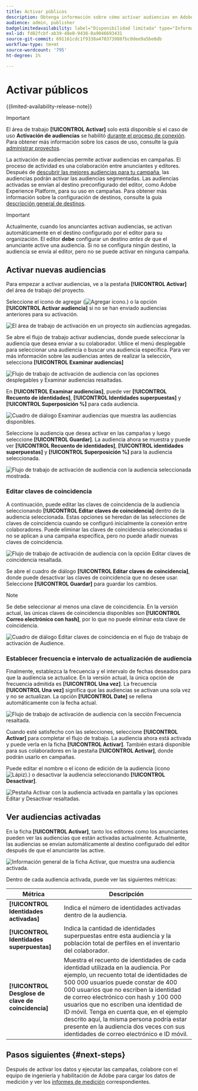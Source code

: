 ```yaml
---
title: Activar públicos
description: Obtenga información sobre cómo activar audiencias en Adobe Real-Time CDP Collaboration.
audience: admin, publisher
badgelimitedavailability: label="Disponibilidad limitada" type="Informative" url="https://helpx.adobe.com/es/legal/product-descriptions/real-time-customer-data-platform-collaboration.html newtab=true"
exl-id: fd82fcbf-ab39-48e0-9438-0a9046693431
source-git-commit: 691161cdc1f9338a470373988fbc0dee9a5be6db
workflow-type: tm+mt
source-wordcount: '795'
ht-degree: 1%

---
```


# Activar públicos

{{limited-availability-release-note}}

>[!IMPORTANT]
>
>El área de trabajo **[!UICONTROL Activar]** solo está disponible si el caso de uso **Activación de audiencias** se habilitó [durante el proceso de conexión](../connect/establishing-connections.md#connection-settings). Para obtener más información sobre los casos de uso, consulte la guía [administrar proyectos](./manage-projects.md#project-use-cases).

La activación de audiencias permite activar audiencias en campañas. El proceso de actividad es una colaboración entre anunciantes y editores. Después de [descubrir las mejores audiencias para tu campaña](./discover.md), las audiencias podrán activar las audiencias segmentadas. Las audiencias activadas se envían al destino preconfigurado del editor, como Adobe Experience Platform, para su uso en campañas. Para obtener más información sobre la configuración de destinos, consulte la guía [descripción general de destinos](../destinations/overview.md).

>[!IMPORTANT]
>
>Actualmente, cuando los anunciantes activan audiencias, se activan automáticamente en el destino configurado por el editor para su organización. El editor **debe** configurar un destino *antes de* que el anunciante active una audiencia. Si no se configura ningún destino, la audiencia se envía al editor, pero no se puede activar en ninguna campaña.

## Activar nuevas audiencias

Para empezar a activar audiencias, ve a la pestaña **[!UICONTROL Activar]** del área de trabajo del proyecto.

Seleccione el icono de agregar (![Agregar icono.](/help/assets/icons/plus.png)) o la opción **[!UICONTROL Activar audiencia]** si no se han enviado audiencias anteriores para su activación.

![El área de trabajo de activación en un proyecto sin audiencias agregadas.](/help/assets/collaborate/activate/activate-new-audiences.png)

Se abre el flujo de trabajo activar audiencias, donde puede seleccionar la audiencia que desea enviar a su colaborador. Utilice el menú desplegable para seleccionar una audiencia o buscar una audiencia específica. Para ver más información sobre las audiencias antes de realizar la selección, selecciona **[!UICONTROL Examinar audiencias]**

![Flujo de trabajo de activación de audiencia con las opciones desplegables y Examinar audiencias resaltadas.](/help/assets/collaborate/activate/audience-activation.png)

En **[!UICONTROL Examinar audiencias]**, puede ver **[!UICONTROL Recuento de identidades]**, **[!UICONTROL Identidades superpuestas]** y **[!UICONTROL Superposición %]** para cada audiencia.

![Cuadro de diálogo Examinar audiencias que muestra las audiencias disponibles.](/help/assets/collaborate/activate/browse-audiences.png)

Seleccione la audiencia que desea activar en las campañas y luego seleccione **[!UICONTROL Guardar]**. La audiencia ahora se muestra y puede ver **[!UICONTROL Recuento de identidades]**, **[!UICONTROL identidades superpuestas]** y **[!UICONTROL Superposición %]** para la audiencia seleccionada.

![Flujo de trabajo de activación de audiencia con la audiencia seleccionada mostrada.](/help/assets/collaborate/activate/audience-selected.png)

### Editar claves de coincidencia

A continuación, puede editar las claves de coincidencia de la audiencia seleccionando **[!UICONTROL Editar claves de coincidencia]** dentro de la audiencia seleccionada. Estas opciones se heredan de las selecciones de claves de coincidencia cuando se configuró inicialmente la conexión entre colaboradores. Puede eliminar las claves de coincidencia seleccionadas si no se aplican a una campaña específica, pero no puede añadir nuevas claves de coincidencia.

![Flujo de trabajo de activación de audiencia con la opción Editar claves de coincidencia resaltada.](/help/assets/collaborate/activate/edit-match-keys.png)

Se abre el cuadro de diálogo **[!UICONTROL Editar claves de coincidencia]**, donde puede desactivar las claves de coincidencia que no desee usar. Seleccione **[!UICONTROL Guardar]** para guardar los cambios.

>[!NOTE]
>
>Se debe seleccionar al menos una clave de coincidencia. En la versión actual, las únicas claves de coincidencia disponibles son **[!UICONTROL Correo electrónico con hash]**, por lo que no puede eliminar esta clave de coincidencia.

![Cuadro de diálogo Editar claves de coincidencia en el flujo de trabajo de activación de Audience.](/help/assets/collaborate/activate/edit-match-keys-selection.png)

### Establecer frecuencia e intervalo de actualización de audiencia

Finalmente, establezca la frecuencia y el intervalo de fechas deseados para que la audiencia se actualice. En la versión actual, la única opción de frecuencia admitida es **[!UICONTROL Una vez]**. La frecuencia **[!UICONTROL Una vez]** significa que las audiencias se activan una sola vez y no se actualizan. La opción **[!UICONTROL Date]** se rellena automáticamente con la fecha actual.

![Flujo de trabajo de activación de audiencia con la sección Frecuencia resaltada.](/help/assets/collaborate/activate/audience-frequency.png)

Cuando esté satisfecho con las selecciones, seleccione **[!UICONTROL Activar]** para completar el flujo de trabajo. La audiencia ahora está activada y puede verla en la ficha **[!UICONTROL Activar]**. También estará disponible para sus colaboradores en la pestaña **[!UICONTROL Activar]**, donde podrán usarlo en campañas.

Puede editar el nombre o el icono de edición de la audiencia (icono ![Lápiz).](/help/assets/icons/edit.png)) o desactivar la audiencia seleccionando **[!UICONTROL Desactivar]**.

![Pestaña Activar con la audiencia activada en pantalla y las opciones Editar y Desactivar resaltadas.](/help/assets/collaborate/activate/edit-activate-audience.png)

## Ver audiencias activadas

En la ficha **[!UICONTROL Activar]**, tanto los editores como los anunciantes pueden ver las audiencias que están activadas actualmente. Actualmente, las audiencias se envían automáticamente al destino configurado del editor después de que el anunciante las active.

![Información general de la ficha Activar, que muestra una audiencia activada.](/help/assets/collaborate/activate/activate-overview.png)

Dentro de cada audiencia activada, puede ver las siguientes métricas:

| Métrica | Descripción |
|---------|----------|
| **[!UICONTROL Identidades activadas]** | Indica el número de identidades activadas dentro de la audiencia. |
| **[!UICONTROL Identidades superpuestas]** | Indica la cantidad de identidades superpuestas entre esta audiencia y la población total de perfiles en el inventario del colaborador. |
| **[!UICONTROL Desglose de clave de coincidencia]** | Muestra el recuento de identidades de cada identidad utilizada en la audiencia. Por ejemplo, un recuento total de identidades de 500 000 usuarios puede constar de 400 000 usuarios que no escriben la identidad de correo electrónico con hash y 100 000 usuarios que no escriben una identidad de ID móvil. Tenga en cuenta que, en el ejemplo descrito aquí, la misma persona podría estar presente en la audiencia dos veces con sus identidades de correo electrónico e ID móvil. |

## Pasos siguientes {#next-steps}

Después de activar los datos y ejecutar las campañas, colabore con el equipo de ingeniería y habilitación de Adobe para cargar los datos de medición y ver los [informes de medición](/help/guide/collaborate/measure.md) correspondientes.
